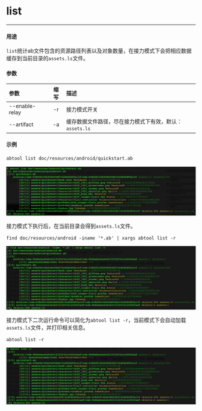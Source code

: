 # list
---

#### 用途

`list`统计ab文件包含的资源路径列表以及对象数量，在接力模式下会把相应数据缓存到当前目录的`assets.ls`文件。

#### 参数

|参数|缩写|描述|
|:-|:-:|:-|
|--enable-relay|-r|接力模式开关|
|--artifact|-a|缓存数据文件路径，尽在接力模式下有效，默认：`assets.ls`|

#### 示例

```bash
abtool list doc/resources/android/quickstart.ab
```

![](list/list.png)

接力模式下执行后，在当前目录会得到`assets.ls`文件。
```
find doc/resources/android -iname '*.ab' | xargs abtool list -r
```

![](list/list-relay.png)

接力模式下二次运行命令可以简化为`abtool list -r`，当前模式下会自动加载`assets.ls`文件，并打印相关信息。

```
abtool list -r
```

![](list/list-cache.png)


